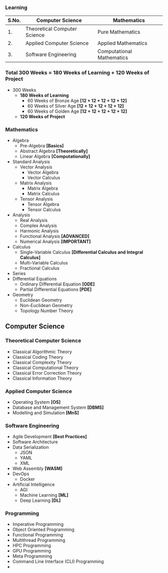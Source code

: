 ### Learning 

| S.No. | Computer Science             | Mathematics |
| ----- | ---------------------------- | ----------- |
| 1.    | Theoretical Computer Science | Pure Mathematics
| 2.    | Applied Computer Science     | Applied Mathematics |
| 3.    | Software Engineering         | Computational Mathematics |

### Total 300 Weeks = 180 Weeks of Learning + 120 Weeks of Project

- 300 Weeks
  - **180 Weeks of Learning**
    - 60 Weeks of Bronze Age **[12 + 12 + 12 + 12 + 12]**
    - 60 Weeks of Silver Age **[12 + 12 + 12 + 12 + 12]**
    - 60 Weeks of Golden Age **[12 + 12 + 12 + 12 + 12]**
  - **120 Weeks of Project**

### Mathematics

- Algebra
  - Pre-Algebra **[Basics]**
  - Abstract Algebra **[Theoretically]**
  - Linear Algebra **[Computationally]**
- Standard Analysis
  - Vector Analysis
    - Vector Algebra
    - Vector Calculus 
  - Matrix Analysis
    - Matrix Algebra
    - Matrix Calculus
  - Tensor Analysis
    - Tensor Algebra
    - Tensor Calculus
- Analysis
  - Real Analysis
  - Complex Analysis
  - Harmonic Analysis
  - Functional Analysis **[ADVANCED]**
  - Numerical Analysis **[IMPORTANT]**
- Calculus
  - Single-Variable Calculus **[Differential Calculus and Integral Calculus]**
  - Multi-Variable Calculus
  - Fractional Calculus
- Series
- Differential Equations
  - Ordinary Differential Equation **[ODE]**
  - Partial Differential Equations **[PDE]**
- Geometry
  - Euclidean Geometry
  - Non-Euclidean Geometry
  - Topology
Number Theory

## Computer Science

### Theoretical Computer Science

- Classical Algorithmic Theory
- Classical Coding Theory
- Classical Complexity Theory
- Classical Computational Theory
- Classical Error Correction Theory
- Classical Information Theory

### Applied Computer Science

- Operating System **[OS]**
- Database and Management System **[DBMS]**
- Modelling and Simulation **[MnS]**

### Software Engineering
  - Agile Development **[Best Practices]**
  - Software Architecture
  - Data Serialization
    - JSON
    - YAML
    - XML
  - Web Assembly **[WASM]**
  - DevOps
    - Docker
- Artificial Intelligence
  - AGI
  - Machine Learning **[ML]**
  - Deep Learning **[DL]**

### Programming

- Imperative Programming 
- Object Oriented Programming
- Functional Programming 
- Multithread Programming 
- HPC Programming 
- GPU Programming
- Meta Programming 
- Command Line Interface (CLI) Programming
- 
